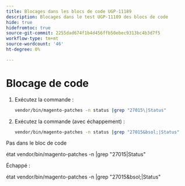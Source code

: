 ```yaml
---
title: Blocages dans les blocs de code UGP-11189
description: Blocages dans le test UGP-11189 des blocs de code
hide: true
hidefromtoc: true
source-git-commit: 2255dad674f1b4d456ffb50ebec9313bc4b3d7f5
workflow-type: tm+mt
source-wordcount: '46'
ht-degree: 0%

---
```


# Blocage de code

1. Exécutez la commande :

   ```bash
   vendor/bin/magento-patches -n status |grep "27015\|Status"
   ```

1. Exécutez la commande (avec échappement) :

   ```bash
   vendor/bin/magento-patches -n status |grep "27015&bsol;|Status"
   ```

Pas dans le bloc de code

état vendor/bin/magento-patches -n |grep &quot;27015\|Status&quot;

Échappé :

état vendor/bin/magento-patches -n |grep &quot;27015&amp;bsol;|Status&quot;

